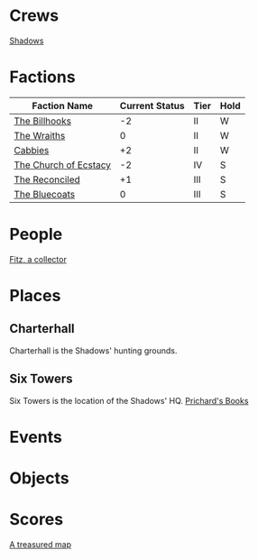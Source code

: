 <!-- TITLE: Blades in the Dark campaign log -->
<!-- SUBTITLE: being a repository for developing and tracking the factions, people, places, events, and heists in the city of Doskvol -->

# Crews
[Shadows](shadows)
# Factions

Faction Name|Current Status|Tier|Hold
---------------|----------------|----|------
[The Billhooks](billhooks)|-2|II|W
[The Wraiths](wraiths)|0|II|W
[Cabbies](cabbies)|+2|II|W
[The Church of Ecstacy](churchofecstacy)|-2|IV|S
[The Reconciled](reconciled)|+1|III|S
[The Bluecoats](bluecoats)|0|III|S

# People
[Fitz, a collector](fitz)
# Places
## Charterhall
Charterhall is the Shadows' hunting grounds. 

## Six Towers
Six Towers is the location of the Shadows' HQ.
[Prichard's Books](prichards)
# Events
# Objects
# Scores
[A treasured map](treasuredmap)


